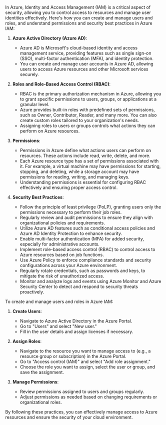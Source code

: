 In Azure, Identity and Access Management (IAM) is a critical aspect of security, allowing you to control access to resources and manage user identities effectively. Here's how you can create and manage users and roles, and understand permissions and security best practices in Azure IAM:

1. **Azure Active Directory (Azure AD)**:
   - Azure AD is Microsoft's cloud-based identity and access management service, providing features such as single sign-on (SSO), multi-factor authentication (MFA), and identity protection.
   - You can create and manage user accounts in Azure AD, allowing users to access Azure resources and other Microsoft services securely.

2. **Roles and Role-Based Access Control (RBAC)**:
   - RBAC is the primary authorization mechanism in Azure, allowing you to grant specific permissions to users, groups, or applications at a granular level.
   - Azure provides built-in roles with predefined sets of permissions, such as Owner, Contributor, Reader, and many more. You can also create custom roles tailored to your organization's needs.
   - Assigning roles to users or groups controls what actions they can perform on Azure resources.

3. **Permissions**:
   - Permissions in Azure define what actions users can perform on resources. These actions include read, write, delete, and more.
   - Each Azure resource type has a set of permissions associated with it. For example, a virtual machine may have permissions for starting, stopping, and deleting, while a storage account may have permissions for reading, writing, and managing keys.
   - Understanding permissions is essential for configuring RBAC effectively and ensuring proper access control.

4. **Security Best Practices**:
   - Follow the principle of least privilege (PoLP), granting users only the permissions necessary to perform their job roles.
   - Regularly review and audit permissions to ensure they align with organizational policies and requirements.
   - Utilize Azure AD features such as conditional access policies and Azure AD Identity Protection to enhance security.
   - Enable multi-factor authentication (MFA) for added security, especially for administrative accounts.
   - Implement role-based access control (RBAC) to control access to Azure resources based on job functions.
   - Use Azure Policy to enforce compliance standards and security configurations across your Azure environment.
   - Regularly rotate credentials, such as passwords and keys, to mitigate the risk of unauthorized access.
   - Monitor and analyze logs and events using Azure Monitor and Azure Security Center to detect and respond to security threats proactively.

To create and manage users and roles in Azure IAM:

1. **Create Users**:
   - Navigate to Azure Active Directory in the Azure Portal.
   - Go to "Users" and select "New user."
   - Fill in the user details and assign licenses if necessary.

2. **Assign Roles**:
   - Navigate to the resource you want to manage access to (e.g., a resource group or subscription) in the Azure Portal.
   - Go to "Access control (IAM)" and select "Add role assignment."
   - Choose the role you want to assign, select the user or group, and save the assignment.

3. **Manage Permissions**:
   - Review permissions assigned to users and groups regularly.
   - Adjust permissions as needed based on changing requirements or organizational roles.

By following these practices, you can effectively manage access to Azure resources and ensure the security of your cloud environment.